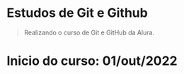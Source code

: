 # Estudos de Git e Github

> Realizando o curso de Git e GitHub da Alura.

# Inicio do curso: 01/out/2022
